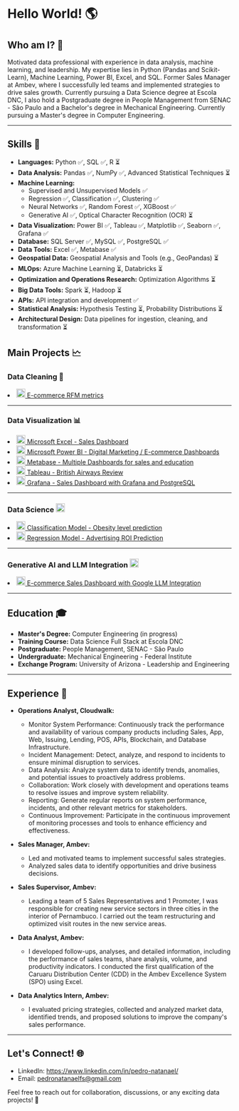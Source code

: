 <h1>Hello World! 🌎</h1>

<h2>Who am I? 🤔</h2>
Motivated data professional with experience in data analysis, machine learning, and leadership. My expertise lies in Python (Pandas and Scikit-Learn), Machine Learning, Power BI, Excel, and SQL. Former Sales Manager at Ambev, where I successfully led teams and implemented strategies to drive sales growth. Currently pursuing a Data Science degree at Escola DNC, I also hold a Postgraduate degree in People Management from SENAC - São Paulo and a Bachelor's degree in Mechanical Engineering. Currently pursuing a Master's degree in Computer Engineering.
<hr>

<h2>Skills 🚀</h2> 

- **Languages:** Python ✅, SQL ✅, R ⏳
- **Data Analysis:** Pandas ✅, NumPy ✅, Advanced Statistical Techniques ⏳
- **Machine Learning:** 
  - Supervised and Unsupervised Models ✅
  - Regression ✅, Classification ✅, Clustering ✅
  - Neural Networks ✅, Random Forest ✅, XGBoost ✅
  - Generative AI ✅, Optical Character Recognition (OCR) ⏳
- **Data Visualization:** Power BI ✅, Tableau ✅, Matplotlib ✅, Seaborn ✅, Grafana ✅
- **Database:** SQL Server ✅, MySQL ✅, PostgreSQL ✅
- **Data Tools:** Excel ✅, Metabase ✅
- **Geospatial Data:** Geospatial Analysis and Tools (e.g., GeoPandas) ⏳
- **MLOps:** Azure Machine Learning ⏳, Databricks ⏳
- **Optimization and Operations Research:** Optimization Algorithms ⏳
- **Big Data Tools:** Spark ⏳, Hadoop ⏳
- **APIs:** API integration and development ✅
- **Statistical Analysis:** Hypothesis Testing ⏳, Probability Distributions ⏳
- **Architectural Design:** Data pipelines for ingestion, cleaning, and transformation ⏳

<h2> Main Projects 🗠</h2>

<h3> Data Cleaning 🧹 </h3>
<a href="https://github.com/pedronatanaelfs/data_cleaning" target="_blank">
  <li><img src="https://e7.pngegg.com/pngimages/400/576/png-clipart-e-commerce-computer-icons-shopping-cart-software-retail-overseas-development-institute-angle-text.png" alt="cleaning" width="20" height="20" /> E-commerce RFM metrics</li>
</a>
<hr>

<h3> Data Visualization 📊</h3>
<a href="https://github.com/pedronatanaelfs/excel_projects/tree/main" target="_blank">
  <li><img src="https://icons.iconarchive.com/icons/carlosjj/microsoft-office-2013/256/Excel-icon.png" alt="excel" width="20" height="20" /> Microsoft Excel - Sales Dashboard</li>
</a>
<a href="https://github.com/pedronatanaelfs/power_BI_projects/tree/main" target="_blank">
  <li><img src="https://static-00.iconduck.com/assets.00/power-bi-icon-1536x2048-0xah5g2o.png" alt="powerBI" width="20" height="20" /> Microsoft Power BI - Digital Marketing / E-commerce Dashboards</li>
</a>
<a href="https://github.com/pedronatanaelfs/metabase_projects" target="_blank">
  <li><img src="https://static-00.iconduck.com/assets.00/metabase-icon-1619x2048-qd3c9qpo.png" alt="perl" width="20" height="20" /> Metabase - Multiple Dashboards for sales and education</li>
</a>
<a href="https://github.com/pedronatanaelfs/bitish_airways_review" target="_blank">
  <li><img src="https://cdn.worldvectorlogo.com/logos/tableau-software.svg" alt="perl" width="20" height="20" /> Tableau - British Airways Review</li>
</a>
<a href="https://github.com/pedronatanaelfs/sales_analysis_grafana_postgree" target="_blank">
  <li><img src="https://cdn.iconscout.com/icon/free/png-256/free-grafana-3629403-3032396.png" alt="perl" width="20" height="20" /> Grafana - Sales Dashboard with Grafana and PostgreSQL</li>
</a>
<hr>

<h3> Data Science <img src="https://cdn-icons-png.flaticon.com/512/4824/4824797.png" alt="datascience" width="20" height="20" /> </h3>
<a href="https://obesityprediction.streamlit.app/" target="_blank">
  <li><img src="https://cdn-icons-png.flaticon.com/512/5880/5880540.png" alt="classification" width="20" height="20" /> Classification Model - Obesity level prediction</li>
</a>
<a href="https://github.com/pedronatanaelfs/regression_model" target="_blank">
  <li><img src="https://cdn-icons-png.flaticon.com/512/7440/7440395.png" alt="regression" width="20" height="20" /> Regression Model - Advertising ROI Prediction</li>
</a>

<hr>

<h3> Generative AI and LLM Integration <img src="https://static.vecteezy.com/system/resources/previews/023/783/293/non_2x/artificial-intelligence-generated-icon-ai-sign-for-graphic-design-logo-website-social-media-mobile-app-ui-illustration-vector.jpg" alt="google-ai" width="20" height="20" /> </h3>
<a href="https://github.com/pedronatanaelfs/ecommerce_llm" target="_blank">
  <li><img src="https://cdn.worldvectorlogo.com/logos/google-ai-1.svg" alt="google-ai" width="20" height="20" /> E-commerce Sales Dashboard with Google LLM Integration</li>
</a>


<hr>

<h2>Education 🎓</h2>

- **Master's Degree:** Computer Engineering (in progress)
- **Training Course:** Data Science Full Stack at Escola DNC
- **Postgraduate:** People Management, SENAC - São Paulo
- **Undergraduate:** Mechanical Engineering - Federal Institute
- **Exchange Program:** University of Arizona - Leadership and Engineering

<hr>

<h2>Experience 💼</h2> 

- **Operations Analyst, Cloudwalk:**
  - Monitor System Performance: Continuously track the performance and availability of various company products including Sales, App, Web, Issuing, Lending, POS, APIs, Blockchain, and Database Infrastructure.
  - Incident Management: Detect, analyze, and respond to incidents to ensure minimal disruption to services.
  - Data Analysis: Analyze system data to identify trends, anomalies, and potential issues to proactively address problems.
  - Collaboration: Work closely with development and operations teams to resolve issues and improve system reliability.
  - Reporting: Generate regular reports on system performance, incidents, and other relevant metrics for stakeholders.
  - Continuous Improvement: Participate in the continuous improvement of monitoring processes and tools to enhance efficiency and effectiveness.

- **Sales Manager, Ambev:**
  - Led and motivated teams to implement successful sales strategies.
  - Analyzed sales data to identify opportunities and drive business decisions.

- **Sales Supervisor, Ambev:**
  - Leading a team of 5 Sales Representatives and 1 Promoter, I was responsible for creating new service sectors in three cities in the interior of Pernambuco. I carried out the team restructuring and optimized visit routes in the new service areas.
 
- **Data Analyst, Ambev:**
  - I developed follow-ups, analyses, and detailed information, including the performance of sales teams, share analysis, volume, and productivity indicators. I conducted the first qualification of the Caruaru Distribution Center (CDD) in the Ambev Excellence System (SPO) using Excel.
 
- **Data Analytics Intern, Ambev:**
  - I evaluated pricing strategies, collected and analyzed market data, identified trends, and proposed solutions to improve the company's sales performance.
 
<hr>

<h2>Let's Connect! 🌐</h2> 

- LinkedIn: https://www.linkedin.com/in/pedro-natanael/
- Email: pedronatanaelfs@gmail.com

Feel free to reach out for collaboration, discussions, or any exciting data projects! 🚀



<!---
pedronatanaelfs/pedronatanaelfs is a ✨ special ✨ repository because its `README.md` (this file) appears on your GitHub profile.
You can click the Preview link to take a look at your changes.
--->

